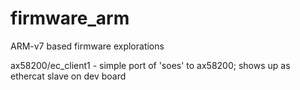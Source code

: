 # firmware_arm

ARM-v7 based firmware explorations

ax58200/ec_client1    - simple port of 'soes' to ax58200; shows up as ethercat slave on dev board


